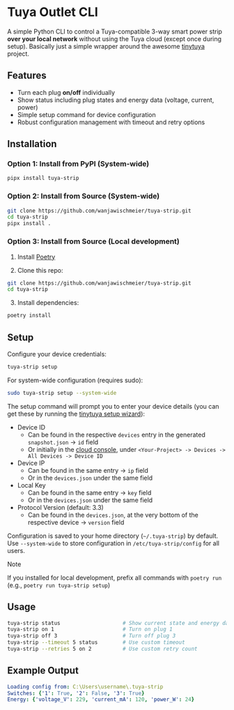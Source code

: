 # Tuya Outlet CLI

A simple Python CLI to control a Tuya-compatible 3-way smart power strip **over your local network** without using the Tuya cloud (except once during setup). Basically just a simple wrapper around the awesome [tinytuya](https://github.com/jasonacox/tinytuya) project.

## Features
- Turn each plug **on/off** individually
- Show status including plug states and energy data (voltage, current, power)
- Simple setup command for device configuration
- Robust configuration management with timeout and retry options

## Installation

### Option 1: Install from PyPI (System-wide)

```bash
pipx install tuya-strip
```

### Option 2: Install from Source (System-wide)

```bash
git clone https://github.com/wanjawischmeier/tuya-strip.git
cd tuya-strip
pipx install .
```

### Option 3: Install from Source (Local development)

1. Install [Poetry](https://python-poetry.org/docs/#installation)

2. Clone this repo:
```bash
git clone https://github.com/wanjawischmeier/tuya-strip.git
cd tuya-strip
```

3. Install dependencies:
```bash
poetry install
```

## Setup

Configure your device credentials:
```bash
tuya-strip setup
```

For system-wide configuration (requires sudo):
```bash
sudo tuya-strip setup --system-wide
```

The setup command will prompt you to enter your device details (you can get these by running the [tinytuya setup wizard](https://github.com/jasonacox/tinytuya?tab=readme-ov-file#setup-wizard---getting-local-keys)):
- Device ID
  - Can be found in the respective `devices` entry in the generated `snapshot.json` -> `id` field
  - Or initially in the [cloud console](platform.tuya.com), under `<Your-Project> -> Devices -> All Devices -> Device ID`
- Device IP
  - Can be found in the same entry -> `ip` field
  - Or in the `devices.json` under the same field
- Local Key
  - Can be found in the same entry -> `key` field
  - Or in the `devices.json` under the same field
- Protocol Version (default: 3.3)
  - Can be found in the `devices.json`, at the very bottom of the respective device -> `version` field

Configuration is saved to your home directory (`~/.tuya-strip`) by default. Use `--system-wide` to store configuration in `/etc/tuya-strip/config` for all users.

> [!NOTE]  
> If you installed for local development, prefix all commands with `poetry run` (e.g., `poetry run tuya-strip setup`)

## Usage

```bash
tuya-strip status                    # Show current state and energy data
tuya-strip on 1                      # Turn on plug 1
tuya-strip off 3                     # Turn off plug 3
tuya-strip --timeout 5 status        # Use custom timeout
tuya-strip --retries 5 on 2          # Use custom retry count
```

## Example Output
```yaml
Loading config from: C:\Users\username\.tuya-strip
Switches: {'1': True, '2': False, '3': True}
Energy: {'voltage_V': 229, 'current_mA': 120, 'power_W': 24}
```
